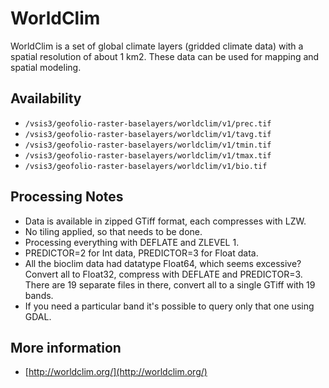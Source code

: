 # WorldClim

WorldClim is a set of global climate layers (gridded climate data) with a spatial resolution of about 1 km2. These data can be used for mapping and spatial modeling. 

## Availability

* `/vsis3/geofolio-raster-baselayers/worldclim/v1/prec.tif`
* `/vsis3/geofolio-raster-baselayers/worldclim/v1/tavg.tif`
* `/vsis3/geofolio-raster-baselayers/worldclim/v1/tmin.tif`
* `/vsis3/geofolio-raster-baselayers/worldclim/v1/tmax.tif`
* `/vsis3/geofolio-raster-baselayers/worldclim/v1/bio.tif`

## Processing Notes

* Data is available in zipped GTiff format, each compresses with LZW.
* No tiling applied, so that needs to be done.
* Processing everything with DEFLATE and ZLEVEL 1.
* PREDICTOR=2 for Int data, PREDICTOR=3 for Float data.
* All the bioclim data had datatype Float64, which seems excessive? Convert all to Float32, compress with DEFLATE and PREDICTOR=3. There are 19 separate files in there, convert all to a single GTiff with 19 bands.
* If you need a particular band it's possible to query only that one using GDAL.

## More information

* [http://worldclim.org/](http://worldclim.org/)
